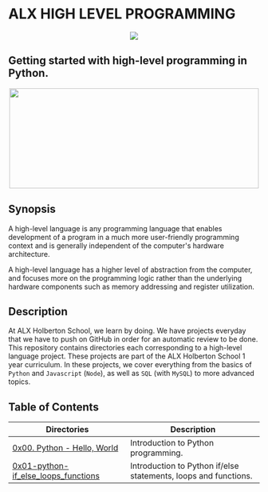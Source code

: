 # ALX HIGH LEVEL PROGRAMMING
<p align="center">
<img src="https://camo.githubusercontent.com/a70c1748550c0ff2d4917a08610a1a89cd782edc00f91bedd4c50f4d7997b6a6/68747470733a2f2f6c68332e676f6f676c6575736572636f6e74656e742e636f6d2f667931304a4964425267675a3668346e774e546258764461615770744c6564663279593862444c437671357253636b5972636b304a31563657737a6b5537376d74304a75765245437154577341504b5254455951704d3944476a413974574d6a6f5956653d77323735" width="" height="" />
</p>

## Getting started with high-level programming in Python.
<p align="center">
<img src="https://media2.giphy.com/media/coxQHKASG60HrHtvkt/giphy.gif" width="500" height="200" />
</p>

## Synopsis
A high-level language is any programming language that enables development of a program in a much more user-friendly programming context and is generally independent of the computer's hardware architecture.

A high-level language has a higher level of abstraction from the computer, and focuses more on the programming logic rather than the underlying hardware components such as memory addressing and register utilization.

## Description
At ALX Holberton School, we learn by doing. We have projects everyday that we have to push on GitHub in order for an automatic review to be done. This repository contains directories each corresponding to a high-level language project. These projects are part of the ALX Holberton School 1 year curriculum. In these projects, we cover everything from the basics of `Python` and `Javascript` (`Node`), as well as `SQL` (with `MySQL`) to more advanced topics.

## Table of Contents
| **Directories** | **Description**|
| --- | --- |
| [0x00. Python - Hello, World](https://github.com/TosinISOGUN/alx-higher_level_programming/tree/main/0x00-python-hello_world) | 	Introduction to Python programming. |
| [0x01-python-if_else_loops_functions](https://github.com/TosinISOGUN/alx-higher_level_programming/tree/main/0x01-python-if_else_loops_functions) | Introduction to Python if/else statements, loops and functions. |
